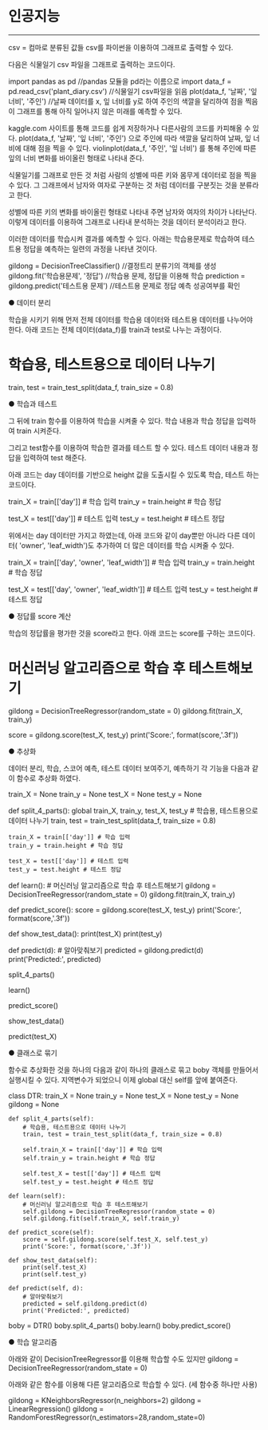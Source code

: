 # 인공지능 
________________
csv = 컴마로 분류된 값들
csv를 파이썬을 이용하여 그래프로 출력할 수 있다.


다음은 식물일기 csv 파일을 그래프로 출력하는 코드이다.

import pandas as pd                                  //pandas 모듈을 pd라는 이름으로 import
data_f = pd.read_csv('plant_diary.csv')    //식물일기 csv파일을 읽음
plot(data_f, '날짜', '잎 너비', '주인')           //날짜 데이터를 x, 잎 너비를 y로 하여
                                                                       주인의 색깔을 달리하여 점을 찍음
이 그래프를 통해 아직 일어나지 않은 미래를 예측할 수 있다.

kaggle.com 사이트를 통해 코드를 쉽게 저장하거나 다른사람의 코드를 카피해올 수 있다.
plot(data_f, '날짜', '잎 너비', '주인')
으로 주인에 따라 색깔을 달리하여 날짜, 잎 너비에 대해 점을 찍을 수 있다.
violinplot(data_f, '주인', '잎 너비')
를 통해 주인에 따른 잎의 너비 변화를 바이올린 형태로 나타내 준다.
 
식물일기를 그래프로 만든 것 처럼 사람의 성별에 따른 키와 몸무게 데이터로 점을 찍을 수 있다. 그 그래프에서 남자와 여자로 구분하는 것 처럼 데이터를 구분짓는 것을 분류라고 한다.

성별에 따른 키의 변화를 바이올린 형태로 나타내 주면 남자와 여자의 차이가 나타난다. 이렇게 데이터를 이용하여 그래프로 나타내 분석하는 것을 데이터 분석이라고 한다.


이러한 데이터를 학습시켜 결과를 예측할 수 있다.
아래는 학습용문제로 학습하여 테스트용 정답을 예측하는 일련의 과정을 나타낸 것이다.

gildong = DecisionTreeClassifier()                        //결정트리 분류기의 객체를 생성
gildong.fit('학습용문제', '정답')                            //학습용 문제, 정답을 이용해 학습
prediction = gildong.predict('테스트용 문제')   //테스트용 문제로 정답 예측 성공여부를 확인



● 데이터 분리

학습을 시키기 위해 먼저 전체 데이터를 학습용 데이터와 테스트용 데이터를 나누어야 한다.
아래 코드는 전체 데이터(data_f)를 train과 test로 나누는 과정이다.

# 학습용, 테스트용으로 데이터 나누기
train, test = train_test_split(data_f, train_size = 0.8)


● 학습과 테스트

그 뒤에 train 함수를 이용하여 학습을 시켜줄 수 있다.
학습 내용과 학습 정답을 입력하여 train 시켜준다.

그리고 test함수를 이용하여 학습한 결과를 테스트 할 수 있다.
테스트 데이터 내용과 정답을 입력하여 test 해준다.

아래 코드는 day 데이터를 기반으로 height 값을 도출시킬 수 있도록 학습, 테스트 하는 코드이다.

train_X = train[['day']] # 학습 입력
train_y = train.height # 학습 정답

test_X = test[['day']] # 테스트 입력
test_y = test.height # 테스트 정답


위에서는 day 데이터만 가지고 하였는데, 아래 코드와 같이 day뿐만 아니라 다른 데이터( 'owner', 'leaf_width')도 추가하여 더 많은 데이터를 학습 시켜줄 수 있다.

train_X = train[['day', 'owner', 'leaf_width']] # 학습 입력
train_y = train.height # 학습 정답

test_X = test[['day', 'owner', 'leaf_width']] # 테스트 입력
test_y = test.height # 테스트 정답

 

●  정답률 score 계산

학습의 정답률을 평가한 것을 score라고 한다.
아래 코드는 score를 구하는 코드이다.

# 머신러닝 알고리즘으로 학습 후 테스트해보기
gildong = DecisionTreeRegressor(random_state = 0)
gildong.fit(train_X, train_y)

score = gildong.score(test_X, test_y)
print('Score:', format(score,'.3f'))




● 추상화

데이터 분리, 학습, 스코어 예측, 테스트 데이터 보여주기, 예측하기 각 기능을 다음과 같이 함수로 추상화 하였다.


train_X = None
train_y = None
test_X = None
test_y = None

def split_4_parts():
    global train_X, train_y, test_X, test_y
    # 학습용, 테스트용으로 데이터 나누기
    train, test = train_test_split(data_f, train_size = 0.8)

    train_X = train[['day']] # 학습 입력
    train_y = train.height # 학습 정답

    test_X = test[['day']] # 테스트 입력
    test_y = test.height # 테스트 정답

def learn():
    # 머신러닝 알고리즘으로 학습 후 테스트해보기
    gildong = DecisionTreeRegressor(random_state = 0)
    gildong.fit(train_X, train_y)
    
def predict_score():
    score = gildong.score(test_X, test_y)
    print('Score:', format(score,'.3f'))

def show_test_data():
    print(test_X)
    print(test_y)
    
def predict(d):
    # 알아맞춰보기
    predicted = gildong.predict(d)
    print('Predicted:', predicted)
    
split_4_parts()

learn()

predict_score()

show_test_data()

predict(test_X)



● 클래스로 묶기


함수로 추상화한 것을 하나의 다음과 같이 하나의 클래스로 묶고 boby 객체를 만들어서 실행시킬 수 있다.
지역변수가 되었으니 이제 global 대신 self를 앞에 붙여준다.

class DTR:
    train_X = None
    train_y = None
    test_X = None
    test_y = None
    gildong = None

    def split_4_parts(self):
        # 학습용, 테스트용으로 데이터 나누기
        train, test = train_test_split(data_f, train_size = 0.8)

        self.train_X = train[['day']] # 학습 입력
        self.train_y = train.height # 학습 정답

        self.test_X = test[['day']] # 테스트 입력
        self.test_y = test.height # 테스트 정답

    def learn(self):
        # 머신러닝 알고리즘으로 학습 후 테스트해보기
        self.gildong = DecisionTreeRegressor(random_state = 0)
        self.gildong.fit(self.train_X, self.train_y)

    def predict_score(self):
        score = self.gildong.score(self.test_X, self.test_y)
        print('Score:', format(score,'.3f'))

    def show_test_data(self):
        print(self.test_X)
        print(self.test_y)

    def predict(self, d):
        # 알아맞춰보기
        predicted = self.gildong.predict(d)
        print('Predicted:', predicted)

boby = DTR()
boby.split_4_parts()
boby.learn()
boby.predict_score()

 

●  학습 알고리즘

아래와 같이 DecisionTreeRegressor를 이용해 학습할 수도 있지만
gildong = DecisionTreeRegressor(random_state = 0)


아래와 같은 함수를 이용해 다른 알고리즘으로 학습할 수 있다.
(세 함수중 하나만 사용)

gildong = KNeighborsRegressor(n_neighbors=2)
gildong = LinearRegression()
gildong = RandomForestRegressor(n_estimators=28,random_state=0)
